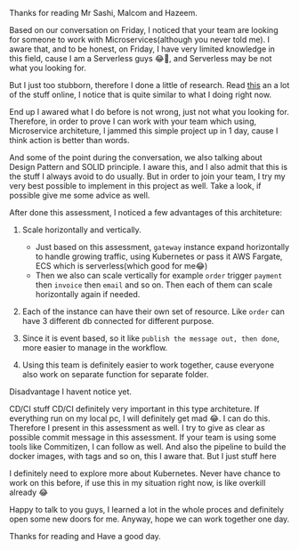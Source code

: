 Thanks for reading Mr Sashi, Malcom and Hazeem.

Based on our conversation on Friday, I noticed that your team are looking for someone to work with Microservices(although you never told me). I aware that, and to be honest, on Friday, I have very limited knowledge in this field, cause I am a Serverless guys 😂🤣, and Serverless may be not what you looking for.

But I just too stubborn, therefore I done a little of research. Read [this](https://docs.nestjs.com/microservices/basics) an a lot of the stuff online, I notice that is quite similar to what I doing right now.

End up I awared what I do before is not wrong, just not what you looking for. Therefore, in order to prove I can work with your team which using, Microservice architeture, I jammed this simple project up in 1 day, cause I think action is better than words.

And some of the point during the conversation, we also talking about Design Pattern and SOLID principle. I aware this, and I also admit that this is the stuff I always avoid to do usually. But in order to join your team, I try my very best possible to implement in this project as well. Take a look, if possible give me some advice as well.

After done this assessment, I noticed a few advantages of this architeture:

1. Scale horizontally and vertically.

   - Just based on this assessment, `gateway` instance expand horizontally to handle growing traffic, using Kubernetes or pass it AWS Fargate, ECS which is serverless(which good for me😂)
   - Then we also can scale vertically for example `order` trigger `payment` then `invoice` then `email` and so on. Then each of them can scale horizontally again if needed.

2. Each of the instance can have their own set of resource. Like `order` can have 3 different db connected for different purpose.

3. Since it is event based, so it like `publish the message out, then done`, more easier to manage in the workflow.

4. Using this team is definitely easier to work together, cause everyone also work on separate function for separate folder.

Disadvantage I havent notice yet.

CD/CI stuff
CD/CI definitely very important in this type architeture. If everything run on my local pc, I will definitely get mad 😂. I can do this. Therefore I present in this assessment as well. I try to give as clear as possible commit message in this assessment. If your team is using some tools like Commitizen, I can follow as well. And also the pipeline to build the docker images, with tags and so on, this I aware that. But I just stuff here

I definitely need to explore more about Kubernetes. Never have chance to work on this before, if use this in my situation right now, is like overkill already 😂

Happy to talk to you guys, I learned a lot in the whole proces and definitely open some new doors for me. Anyway, hope we can work together one day.

Thanks for reading and Have a good day.
